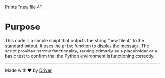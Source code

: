 <!--------------------------------------------------------------------------------->
<!-- IMPORTANT: This file is auto-generated by Driver (https://driver.ai). -------->
<!-- Manual edits may be overwritten on future commits. --------------------------->
<!--------------------------------------------------------------------------------->

Prints "new file 4".

# Purpose
This code is a simple script that outputs the string "new file 4" to the standard output. It uses the `print` function to display the message. The script provides narrow functionality, serving primarily as a placeholder or a basic test to confirm that the Python environment is functioning correctly.

---
Made with ❤️ by [Driver](https://www.driver.ai/)